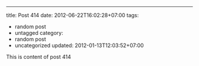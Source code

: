 ---
title: Post 414
date: 2012-06-22T16:02:28+07:00
tags:
  - random post
  - untagged
category:
  - random post
  - uncategorized
updated: 2012-01-13T12:03:52+07:00

This is content of post 414